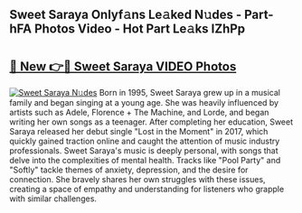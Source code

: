 ## Sweet Saraya Onlyf𝚊ns Le𝚊ked N𝚞des - Part-hFA Photos Video - Hot Part Le𝚊ks IZhPp

# <h2><a href="http://ab59456.deff.icu/?id=Sweet+Saraya">🔗 New 👉🔴 Sweet Saraya VIDEO Photos</a></h2>

[![Sweet Saraya N𝚞des](https://i.imgur.com/rIISA9y.gif)](http://ab59456.deff.icu/?id=Sweet+Saraya)
Born in 1995, Sweet Saraya grew up in a musical family and began singing at a young age. She was heavily influenced by artists such as Adele, Florence + The Machine, and Lorde, and began writing her own songs as a teenager. After completing her education, Sweet Saraya released her debut single "Lost in the Moment" in 2017, which quickly gained traction online and caught the attention of music industry professionals. Sweet Saraya's music is deeply personal, with songs that delve into the complexities of mental health. Tracks like "Pool Party" and "Softly" tackle themes of anxiety, depression, and the desire for connection. She bravely shares her own struggles with these issues, creating a space of empathy and understanding for listeners who grapple with similar challenges.
